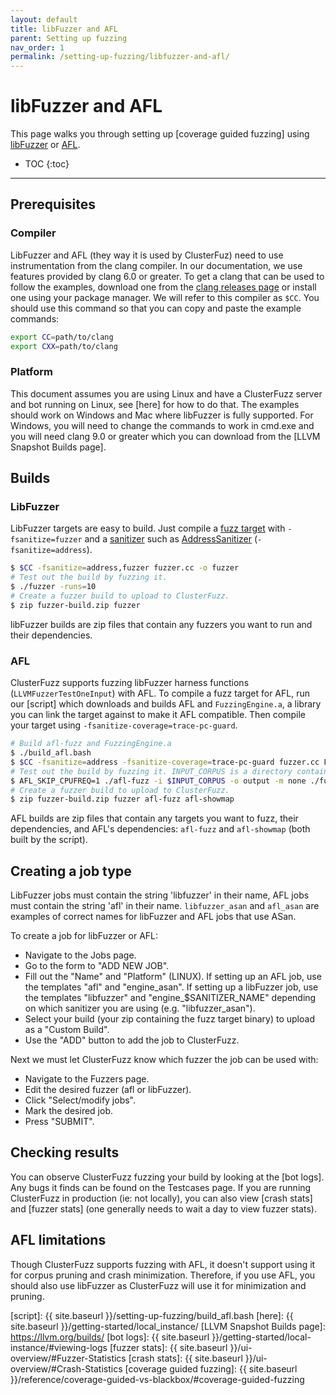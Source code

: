 ```yaml
---
layout: default
title: libFuzzer and AFL
parent: Setting up fuzzing
nav_order: 1
permalink: /setting-up-fuzzing/libfuzzer-and-afl/
---
```


# libFuzzer and AFL
This page walks you through setting up [coverage guided fuzzing] using
[libFuzzer] or [AFL].

- TOC
{:toc}

---

## Prerequisites

### Compiler
LibFuzzer and AFL (they way it is used by ClusterFuz) need to use
instrumentation from the clang compiler. In our documentation, we use features
provided by clang 6.0 or greater. To get a clang that can be used to follow the
examples, download one from the [clang releases page] or install one using your
package manager. We will refer to this compiler as `$CC`. You should use this
command so that you can copy and paste the example commands:

```bash
export CC=path/to/clang
export CXX=path/to/clang
```

### Platform
This document assumes you are using Linux and have a ClusterFuzz server and bot
running on Linux, see [here] for how to do that. The examples should work on
Windows and Mac where libFuzzer is fully supported. For Windows, you will need
to change the commands to work in cmd.exe and you will need clang 9.0 or greater
which you can download from the [LLVM Snapshot Builds page].

## Builds

### LibFuzzer
LibFuzzer targets are easy to build. Just compile a [fuzz target] with
`-fsanitize=fuzzer` and a [sanitizer] such as [AddressSanitizer]
(`-fsanitize=address`).

```bash
$ $CC -fsanitize=address,fuzzer fuzzer.cc -o fuzzer
# Test out the build by fuzzing it.
$ ./fuzzer -runs=10
# Create a fuzzer build to upload to ClusterFuzz.
$ zip fuzzer-build.zip fuzzer
```

libFuzzer builds are zip files that contain any fuzzers you want to run and
their dependencies.

### AFL
ClusterFuzz supports fuzzing libFuzzer harness functions
(`LLVMFuzzerTestOneInput`) with AFL. To compile a fuzz target for AFL, run our
[script] which downloads and builds AFL and `FuzzingEngine.a`, a library you can
link the target against to make it AFL compatible. Then compile your target
using `-fsanitize-coverage=trace-pc-guard`.


```bash
# Build afl-fuzz and FuzzingEngine.a
$ ./build_afl.bash
$ $CC -fsanitize=address -fsanitize-coverage=trace-pc-guard fuzzer.cc FuzzingEngine.a -o fuzzer
# Test out the build by fuzzing it. INPUT_CORPUS is a directory containing files. Ctrl-C when done.
$ AFL_SKIP_CPUFREQ=1 ./afl-fuzz -i $INPUT_CORPUS -o output -m none ./fuzzer
# Create a fuzzer build to upload to ClusterFuzz.
$ zip fuzzer-build.zip fuzzer afl-fuzz afl-showmap
```

AFL builds are zip files that contain any targets you want to fuzz, their
dependencies, and AFL's dependencies: `afl-fuzz` and `afl-showmap` (both built
by the script).

## Creating a job type
LibFuzzer jobs must contain the string 'libfuzzer' in their name, AFL jobs must
contain the string 'afl' in their name. `libfuzzer_asan` and `afl_asan` are
examples of correct names for libFuzzer and AFL jobs that use ASan.

To create a job for libFuzzer or AFL:
* Navigate to the Jobs page.
* Go to the form to "ADD NEW JOB".
* Fill out the "Name" and "Platform" (LINUX). If setting up an AFL job, use the
  templates "afl" and "engine_asan". If setting up a libFuzzer job, use the
  templates "libfuzzer" and "engine_$SANITIZER_NAME" depending on which
  sanitizer you are using (e.g. "libfuzzer_asan").
* Select your build (your zip containing the fuzz target binary) to upload as a
  "Custom Build".
* Use the "ADD" button to add the job to ClusterFuzz.

Next we must let ClusterFuzz know which fuzzer the job can be used with:
* Navigate to the Fuzzers page.
* Edit the desired fuzzer (afl or libFuzzer).
* Click "Select/modify jobs".
* Mark the desired job.
* Press "SUBMIT".

## Checking results
You can observe ClusterFuzz fuzzing your build by looking at the [bot logs]. Any
bugs it finds can be found on the Testcases page. If you are running ClusterFuzz
in production (ie: not locally), you can also view [crash stats] and [fuzzer
stats] (one generally needs to wait a day to view fuzzer stats).

## AFL limitations
Though ClusterFuzz supports fuzzing with AFL, it doesn't support using it for
corpus pruning and crash minimization. Therefore, if you use AFL, you should
also use libFuzzer as ClusterFuzz will use it for minimization and pruning.

[AFL]: http://lcamtuf.coredump.cx/afl/
[libFuzzer]: https://llvm.org/docs/LibFuzzer.html
[fuzz target]:https://llvm.org/docs/LibFuzzer.html#id22
[sanitizer]: https://github.com/google/sanitizers
[AddressSanitizer]: https://github.com/google/sanitizers/wiki/AddressSanitizer
[clang releases page]: http://releases.llvm.org/download.html
[latest AFL source]:http://lcamtuf.coredump.cx/afl/releases/afl-latest.tgz
[afl_driver.cpp]: https://raw.githubusercontent.com/llvm-mirror/compiler-rt/master/lib/fuzzer/afl/afl_driver.cpp
[script]: {{ site.baseurl }}/setting-up-fuzzing/build_afl.bash
[here]: {{ site.baseurl }}/getting-started/local_instance/
[LLVM Snapshot Builds page]: https://llvm.org/builds/
[bot logs]: {{ site.baseurl }}/getting-started/local-instance/#viewing-logs
[fuzzer stats]: {{ site.baseurl }}/ui-overview/#Fuzzer-Statistics
[crash stats]: {{ site.baseurl }}/ui-overview/#Crash-Statistics
[coverage guided fuzzing]: {{ site.baseurl }}/reference/coverage-guided-vs-blackbox/#coverage-guided-fuzzing
